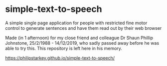 # simple-text-to-speech
A simple single page application for people with restricted fine motor control to generate sentences and have them read out by their web browser

Made (in 1 afternoon) for my close friend and colleague Dr Shaun Phillip Johnstone, 25/2/1988 - 14/12/2019, who sadly passed away before he was able to try this. This repository is left here in his memory.

https://philipstarkey.github.io/simple-text-to-speech/
